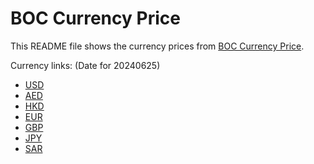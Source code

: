# BOC Currency Price

This README file shows the currency prices from [BOC Currency Price](https://www.boc.cn/sourcedb/whpj/).

Currency links: (Date for 20240625)

- [USD](https://bocurrencyprice.techina.science/BOC_CURRENCY_PRICE/USD/20240625.json)
- [AED](https://bocurrencyprice.techina.science/BOC_CURRENCY_PRICE/AED/20240625.json)
- [HKD](https://bocurrencyprice.techina.science/BOC_CURRENCY_PRICE/HKD/20240625.json)
- [EUR](https://bocurrencyprice.techina.science/BOC_CURRENCY_PRICE/EUR/20240625.json)
- [GBP](https://bocurrencyprice.techina.science/BOC_CURRENCY_PRICE/GBP/20240625.json)
- [JPY](https://bocurrencyprice.techina.science/BOC_CURRENCY_PRICE/JPY/20240625.json)
- [SAR](https://bocurrencyprice.techina.science/BOC_CURRENCY_PRICE/SAR/20240625.json)
